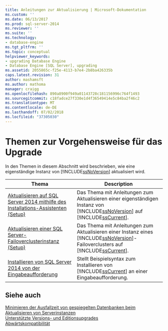 ```yaml
---
title: Anleitungen zur Aktualisierung | Microsoft-Dokumentation
ms.custom: ''
ms.date: 06/13/2017
ms.prod: sql-server-2014
ms.reviewer: ''
ms.suite: ''
ms.technology:
- database-engine
ms.tgt_pltfrm: ''
ms.topic: conceptual
helpviewer_keywords:
- upgrading Database Engine
- Database Engine [SQL Server], upgrading
ms.assetid: 2055865c-f25e-4113-b7e4-2b8ba426335b
caps.latest.revision: 31
author: mashamsft
ms.author: mathoma
manager: craigg
ms.openlocfilehash: 890a8900f949a01143728c181156996c764f1493
ms.sourcegitcommit: c18fadce27f330e1d4f36549414e5c84ba2f46c2
ms.translationtype: MT
ms.contentlocale: de-DE
ms.lasthandoff: 07/02/2018
ms.locfileid: "37305030"
---
```

# <a name="upgrade-how-to-topics"></a>Themen zur Vorgehensweise für das Upgrade
  In den Themen in diesem Abschnitt wird beschrieben, wie eine eigenständige Instanz von [!INCLUDE[ssNoVersion](../../includes/ssnoversion-md.md)] aktualisiert wird.  
  
|Thema|Description|  
|-----------|-----------------|  
|[Aktualisieren auf SQL Server 2014 mithilfe des Installations-Assistenten &#40;Setup&#41;](../../database-engine/install-windows/upgrade-sql-server-using-the-installation-wizard-setup.md)|Das Thema mit Anleitungen zum Aktualisieren einer eigenständigen Instanz von [!INCLUDE[ssNoVersion](../../includes/ssnoversion-md.md)] auf [!INCLUDE[ssCurrent](../../includes/sscurrent-md.md)].|  
|[Aktualisieren einer SQL Server-Failoverclusterinstanz &#40;Setup&#41;](../failover-clusters/windows/upgrade-a-sql-server-failover-cluster-instance-setup.md)|Das Thema mit Anleitungen zum Aktualisieren einer Instanz eines [!INCLUDE[ssNoVersion](../../includes/ssnoversion-md.md)]-Failoverclusters auf [!INCLUDE[ssCurrent](../../includes/sscurrent-md.md)].|  
|[Installieren von SQL Server 2014 von der Eingabeaufforderung](../../database-engine/install-windows/install-sql-server-from-the-command-prompt.md)|Stellt Beispielsyntax zum Installieren von [!INCLUDE[ssCurrent](../../includes/sscurrent-md.md)] an einer Eingabeaufforderung.|  
  
## <a name="see-also"></a>Siehe auch  
 [Minimieren der Ausfallzeit von gespiegelten Datenbanken beim Aktualisieren von Serverinstanzen](../../database-engine/database-mirroring/upgrading-mirrored-instances.md)   
 [Unterstützte Versions- und Editionsupgrades](../../database-engine/install-windows/supported-version-and-edition-upgrades.md)   
 [Abwärtskompatibilität](../../../2014/getting-started/backward-compatibility.md)  
  
  

